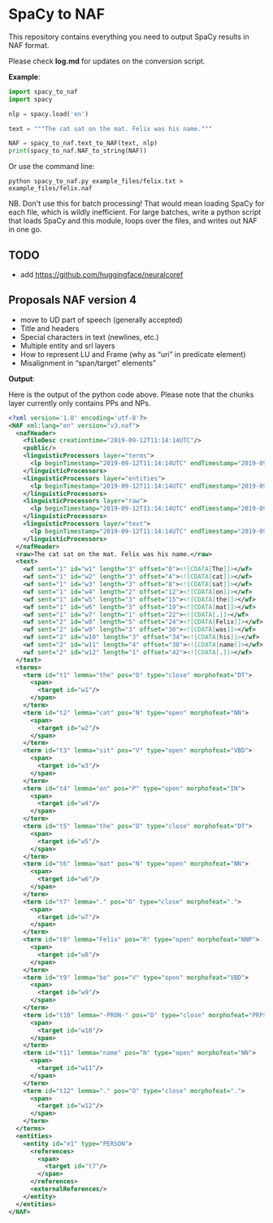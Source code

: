 # SpaCy to NAF

This repository contains everything you need to output SpaCy results in NAF format.

Please check **log.md** for updates on the conversion script.

**Example**:

```python
import spacy_to_naf
import spacy

nlp = spacy.load('en')

text = """The cat sat on the mat. Felix was his name."""

NAF = spacy_to_naf.text_to_NAF(text, nlp)
print(spacy_to_naf.NAF_to_string(NAF))
```

Or use the command line:
```
python spacy_to_naf.py example_files/felix.txt > example_files/felix.naf
```

NB. Don't use this for batch processing! That would mean loading SpaCy for each
file, which is wildly inefficient. For large batches, write a python script that
loads SpaCy and this module, loops over the files, and writes out NAF in one go.

## TODO
* add https://github.com/huggingface/neuralcoref

## Proposals NAF version 4
* move to UD part of speech (generally accepted)
* Title and headers
* Special characters in text (newlines, etc.)
* Multiple entity and srl layers
* How to represent LU and Frame (why as “uri” in predicate element)
* Misalignment in “span/target” elements”

**Output**:

Here is the output of the python code above. Please note that the chunks layer
currently only contains PPs and NPs.

```XML
<?xml version='1.0' encoding='utf-8'?>
<NAF xml:lang="en" version="v3.naf">
  <nafHeader>
    <fileDesc creationtime="2019-09-12T11:14:14UTC"/>
    <public/>
    <linguisticProcessors layer="terms">
      <lp beginTimestamp="2019-09-12T11:14:14UTC" endTimestamp="2019-09-12T11:14:14UTC" name="spaCy-model_en_core_web_sm" version="spaCy_version-2.1.4__model_version-2.1.0"/>
    </linguisticProcessors>
    <linguisticProcessors layer="entities">
      <lp beginTimestamp="2019-09-12T11:14:14UTC" endTimestamp="2019-09-12T11:14:14UTC" name="spaCy-model_en_core_web_sm" version="spaCy_version-2.1.4__model_version-2.1.0"/>
    </linguisticProcessors>
    <linguisticProcessors layer="raw">
      <lp beginTimestamp="2019-09-12T11:14:14UTC" endTimestamp="2019-09-12T11:14:14UTC" name="spaCy-model_en_core_web_sm" version="spaCy_version-2.1.4__model_version-2.1.0"/>
    </linguisticProcessors>
    <linguisticProcessors layer="text">
      <lp beginTimestamp="2019-09-12T11:14:14UTC" endTimestamp="2019-09-12T11:14:14UTC" name="spaCy-model_en_core_web_sm" version="spaCy_version-2.1.4__model_version-2.1.0"/>
    </linguisticProcessors>
  </nafHeader>
  <raw>The cat sat on the mat. Felix was his name.</raw>
  <text>
    <wf sent="1" id="w1" length="3" offset="0"><![CDATA[The]]></wf>
    <wf sent="1" id="w2" length="3" offset="4"><![CDATA[cat]]></wf>
    <wf sent="1" id="w3" length="3" offset="8"><![CDATA[sat]]></wf>
    <wf sent="1" id="w4" length="2" offset="12"><![CDATA[on]]></wf>
    <wf sent="1" id="w5" length="3" offset="15"><![CDATA[the]]></wf>
    <wf sent="1" id="w6" length="3" offset="19"><![CDATA[mat]]></wf>
    <wf sent="1" id="w7" length="1" offset="22"><![CDATA[.]]></wf>
    <wf sent="2" id="w8" length="5" offset="24"><![CDATA[Felix]]></wf>
    <wf sent="2" id="w9" length="3" offset="30"><![CDATA[was]]></wf>
    <wf sent="2" id="w10" length="3" offset="34"><![CDATA[his]]></wf>
    <wf sent="2" id="w11" length="4" offset="38"><![CDATA[name]]></wf>
    <wf sent="2" id="w12" length="1" offset="42"><![CDATA[.]]></wf>
  </text>
  <terms>
    <term id="t1" lemma="the" pos="D" type="close" morphofeat="DT">
      <span>
        <target id="w1"/>
      </span>
    </term>
    <term id="t2" lemma="cat" pos="N" type="open" morphofeat="NN">
      <span>
        <target id="w2"/>
      </span>
    </term>
    <term id="t3" lemma="sit" pos="V" type="open" morphofeat="VBD">
      <span>
        <target id="w3"/>
      </span>
    </term>
    <term id="t4" lemma="on" pos="P" type="open" morphofeat="IN">
      <span>
        <target id="w4"/>
      </span>
    </term>
    <term id="t5" lemma="the" pos="D" type="close" morphofeat="DT">
      <span>
        <target id="w5"/>
      </span>
    </term>
    <term id="t6" lemma="mat" pos="N" type="open" morphofeat="NN">
      <span>
        <target id="w6"/>
      </span>
    </term>
    <term id="t7" lemma="." pos="O" type="close" morphofeat=".">
      <span>
        <target id="w7"/>
      </span>
    </term>
    <term id="t8" lemma="Felix" pos="R" type="open" morphofeat="NNP">
      <span>
        <target id="w8"/>
      </span>
    </term>
    <term id="t9" lemma="be" pos="V" type="open" morphofeat="VBD">
      <span>
        <target id="w9"/>
      </span>
    </term>
    <term id="t10" lemma="-PRON-" pos="D" type="close" morphofeat="PRP$">
      <span>
        <target id="w10"/>
      </span>
    </term>
    <term id="t11" lemma="name" pos="N" type="open" morphofeat="NN">
      <span>
        <target id="w11"/>
      </span>
    </term>
    <term id="t12" lemma="." pos="O" type="close" morphofeat=".">
      <span>
        <target id="w12"/>
      </span>
    </term>
  </terms>
  <entities>
    <entity id="e1" type="PERSON">
      <references>
        <span>
          <target id="t7"/>
        </span>
      </references>
      <externalReferences/>
    </entity>
  </entities>
</NAF>
```

